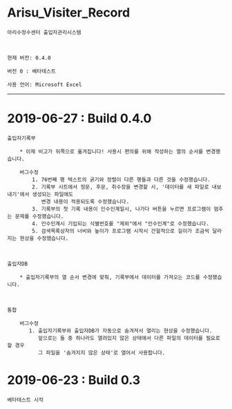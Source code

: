 # Arisu_Visiter_Record
	아리수정수센터 출입자관리시스템



	현재 버전: 0.4.0

	버전 0 : 베타테스트

	사용 언어: Microsoft Excel




------------------------------------------------------------------------------------------------------------------------------------

# 2019-06-27 : Build 0.4.0

	출입자기록부

		* 이제 비고가 뒤쪽으로 옮겨집니다! 사용시 편의를 위해 작성하는 열의 순서를 변경했습니다.
	
		버그수정
		    1. 76번째 행 텍스트의 굵기와 정렬이 다른 행들과 다른 것을 수정했습니다.
		    2. 기록부 시트에서 정문, 후문, 취수장을 변경할 시, '데이터를 새 파일로 내보내기'에서 생성되는 파일에도 
		       변경 내용이 적용되도록 수정했습니다.
		    3. 기록부의 첫 기록 내용이 인수인계일시, 나가다 버튼을 누르면 프로그램이 멈추는 문제를 수정했습니다.
		    4. 인수인계시 기입되는 식별번호를 "제외"에서 "인수인계"로 수정했습니다.
		    5. 검색목록상자의 너비와 높이가 프로그램 시작시 간헐적으로 길이가 조금씩 달라지는 현상을 수정했습니다.



	출입자DB

		* 출입자기록부의 열 순서 변경에 맞춰, 기록부에서 데이터를 가져오는 코드를 수정했습니다.



	통합

		버그수정
		   1. 출입자기록부와 출입자DB가 자동으로 숨겨져서 열리는 현상을 수정했습니다. 
		      앞으로는 둘 중 하나라도 열려있지 않은 상태에서 다른 파일의 데이터를 필요로 할 경우 
		      그 파일을 '숨겨지지 않은 상태'로 열어서 사용합니다.



# 2019-06-23 : Build 0.3  
	베타테스트 시작
